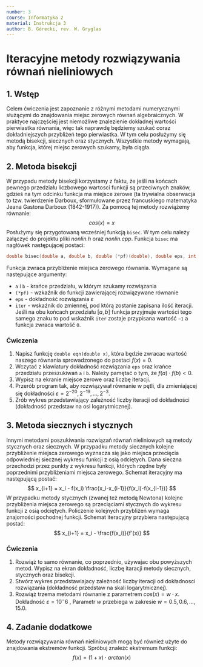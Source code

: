 ```yaml
---
number: 3
course: Informatyka 2
material: Instrukcja 3
author: B. Górecki, rev. W. Gryglas
---
```


# Iteracyjne metody rozwiązywania równań nieliniowych

## 1. Wstęp
Celem ćwiczenia jest zapoznanie z różnymi metodami numerycznymi służącymi do znajdowania miejsc zerowych równań algebraicznych. W praktyce najczęściej jest niemożliwe znalezienie dokładnej wartości pierwiastka równania, więc tak naprawdę będziemy szukać coraz dokładniejszych przybliżeń tego pierwiastka. W tym celu posłużymy się metodą bisekcji, siecznych oraz stycznych. Wszystkie metody wymagają, aby funkcja, której miejsc zerowych szukamy,
była ciągła.

## 2. Metoda bisekcji

W przypadu metody bisekcji korzystamy z faktu, że jeśli na końcach pewnego przedziału liczbowego wartosci funkcji są przeciwnych znaków, gdzieś na tym odcinku funkcja ma miejsce zerowe (ta trywialna obserwacja to tzw. twierdzenie Darboux, sformułowane przez francuskiego matematyka Jeana Gastona Darboux (1842-1917)). Za pomocą tej metody rozwiążemy równanie:
$$cos(x) = x$$
Posłużymy się przygotowaną wcześniej funkcją `bisec`. W tym celu należy załączyć do projektu pliki *nonlin.h* oraz *nonlin.cpp*. Funkcja `bisec` ma nagłówek następującej postaci:
```c++
double bisec(double a, double b, double (*pf)(double), double eps, int *iter)
```
Funkcja zwraca przybliżenie miejsca zerowego równania. Wymagane są następujące argumenty:
- `a` i `b` - krańce przedziału, w którym szukamy rozwiązania
- `(*pf)` - wzkaźnik do funkcji zawierającej rozwiązywane równanie
- `eps` - dokładność rozwiązania $\varepsilon$
- `iter` - wskaźnik do zmiennej, pod którą zostanie zapisana ilość iteracji. Jeśli na obu końcach przedziału $[a, b]$ funkcja przyjmuje wartości tego samego znaku to pod wskaźnik `iter` zostaje przypisana wartość `−1` a funkcja zwraca wartość `0`.

### Ćwiczenia
1. Napisz funkcję `double eqn(double x)`, która będzie zwracac wartość naszego równania sprowadzonego do postaci $f (x) = 0$.
2. Wczytać z klawiatury dokładność rozwiązania `eps` oraz krańce przedziału przeszukiwań `a` i `b`. Należy pamętać o tym, że $f (a) \cdot f (b) < 0$.
3. Wypisz na ekranie miejsce zerowe oraz liczbę iteracji.
4. Przerób program tak, aby rozwiązywał równanie w pętli, dla zmieniającej się dokładności $\varepsilon = 2^{−20} , 2^{−19}, ..., 2^{−3}$.
5. Zrób wykres przedstawiający zależność liczby iteracji od dokładności (dokładność przedstaw na osi logarytmicznej).

## 3. Metoda siecznych i stycznych
Innymi metodami poszukiwania rozwiązań równań nieliniowych są metody stycznych oraz siecznych. W przypadku metody siecznych kolejne przybliżenie miejsca zerowego wyznacza się jako miejsca przecięcia odpowiedniej siecznej wykresu funkcji z osią odciętych. Dana sieczna przechodzi przez punkty z wykresu funkcji, których rzędne były poprzednimi przybliżeniami miejsca zerowego. Schemat iteracyjny ma następującą postać:
$$ x_{i+1} = x_i - f(x_i) \frac{x_i-x_{i-1}}{f(x_i)-f(x_{i-1})} $$
W przypadku metody stycznych (zwanej też metodą Newtona) kolejne przybliżenia miejsca zerowego są przeciąciami stycznych do wykresu funkcji z osią odciętych. Policzenie kolejnych przybliżeń wymaga znajomości pochodnej funkcji. Schemat iteracyjny przybiera następującą postać:
$$ x_{i+1} = x_i - \frac{f(x_i)}{f'(x)} $$

### Ćwiczenia
1. Rozwiąż to samo równanie, co poprzednio, używajac obu powyższych metod. Wypisz na ekran dokładność, liczbę itaracji metody siecznych, stycznych oraz bisekcji.
2. Stwórz wykres przedstawiajacy zależność liczby iteracji od dokładnosci rozwiązania (dokładność przedstaw na skali logarytmicznej).
3. Rozwiąż trzema metodami równanie z parametrem $cos(x) = w \cdot x$. Dokładność $\varepsilon = 10^−6$ , Parametr $w$ przebiega w zakresie $w = 0.5, 0.6, ..., 15.0$.

## 4. Zadanie dodatkowe
Metody rozwiązywania równań nieliniowych mogą być również użyte do znajdowania ekstremów funkcji. Spróbuj znaleźć ekstremum funkcji:
$$ f (x) = (1 + x) \cdot arctan(x) $$
